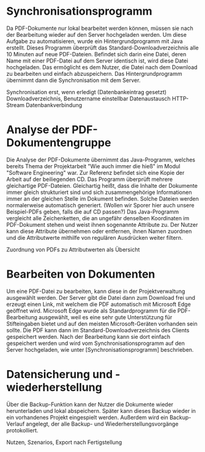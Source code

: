# Synchronisationsprogramm
Da PDF-Dokumente nur lokal bearbeitet werden können, müssen sie nach der Bearbeitung wieder auf den Server hochgeladen werden. Um diese Aufgabe zu automatisieren, wurde ein Hintergrundprogramm mit Java erstellt. Dieses Programm überprüft das Standard-Downloadverzeichnis alle 10 Minuten auf neue PDF-Dateien. Befindet sich darin eine Datei, deren Name mit einer PDF-Datei auf dem Server identisch ist, wird diese Datei hochgeladen. Das ermöglicht es dem Nutzer, die Datei nach dem Download zu bearbeiten und einfach abzuspeichern. Das Hintergrundprogramm übernimmt dann die Synchronisation mit dem Server.

Synchronisation erst, wenn erledigt (Datenbankeintrag gesetzt)
Downloadverzeichnis, Benutzername einstellbar
Datenaustausch HTTP-Stream
Datenbankverbindung

# Analyse der PDF-Dokumentengruppe
Die Analyse der PDF-Dokumente übernimmt das Java-Programm, welches bereits Thema der Projektarbeit "Wie auch immer die hieß" im Modul "Software Engineering" war. Zur Referenz befindet sich eine Kopie der Arbeit auf der beiliegenden CD. Das Programm überprüft mehrere gleichartige PDF-Dateien. Gleichartig heißt, dass die Inhalte der Dokumente immer gleich strukturiert sind und sich zusammengehörige Informationen immer an der gleichen Stelle im Dokument befinden. Solche Dateien werden normalerweise automatisch generiert. (Wollen wir Sporer hier auch unsere Beispiel-PDFs geben, falls die auf CD passen?) Das Java-Programm vergleicht alle Zeichenketten, die an ungefähr denselben Koordinaten im PDF-Dokument stehen und weist ihnen sogenannte Attribute zu. Der Nutzer kann diese Attribute übernehmen oder entfernen, ihnen Namen zuordnen und die Attributwerte mithilfe von regulären Ausdrücken weiter filtern.

Zuordnung von PDFs zu Attributwerten als Übersicht

# Bearbeiten von Dokumenten
Um eine PDF-Datei zu bearbeiten, kann diese in der Projektverwaltung ausgewählt werden. Der Server gibt die Datei dann zum Download frei und erzeugt einen Link, mit welchem die PDF automatisch mit Microsoft Edge geöffnet wird. Microsoft Edge wurde als Standardprogramm für die PDF-Bearbeitung ausgewählt, weil es eine sehr gute Unterstützung für Stifteingaben bietet und auf den meisten Microsoft-Geräten vorhanden sein sollte. Die PDF kann dann im Standard-Downloadverzeichnis des Clients gespeichert werden. Nach der Bearbeitung kann sie dort einfach gespeichert werden und wird vom Synchronisationsprogramm auf den Server hochgeladen, wie unter [Synchronisationsprogramm] beschrieben.

# Datensicherung und -wiederherstellung
Über die Backup-Funktion kann der Nutzer die Dokumente wieder herunterladen und lokal abspeichern. Später kann dieses Backup wieder in ein vorhandenes Projekt eingespielt werden. Außerdem wird ein Backup-Verlauf angelegt, der alle Backup- und Wiederherstellungsvorgänge protokolliert.

Nutzen, Szenarios, Export nach Fertigstellung
